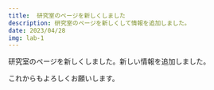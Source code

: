 ```yaml
---
title:  研究室のページを新しくしました
description: 研究室のページを新しくして情報を追加しました。
date: 2023/04/28
img: lab-1
---
```


研究室のページを新しくしました。新しい情報を追加しました。

これからもよろしくお願いします。
